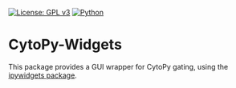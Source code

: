 [![License: GPL v3](https://img.shields.io/badge/License-GPLv3-blue.svg)](https://www.gnu.org/licenses/gpl-3.0)
[![Python](https://img.shields.io/pypi/pyversions/cytopy)](https://pypi.org/project/cytopy/)


# CytoPy-Widgets

This package provides a GUI wrapper for CytoPy gating, using the [ipywidgets package](https://ipywidgets.readthedocs.io/en/latest).



